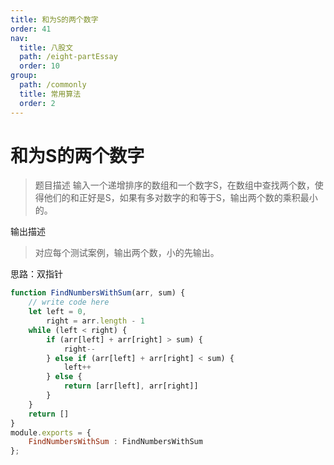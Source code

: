 ```yaml
---
title: 和为S的两个数字
order: 41
nav:
  title: 八股文
  path: /eight-partEssay
  order: 10
group:
  path: /commonly
  title: 常用算法
  order: 2
---
```


和为S的两个数字
===

>题目描述
>输入一个递增排序的数组和一个数字S，在数组中查找两个数，使得他们的和正好是S，如果有多对数字的和等于S，输出两个数的乘积最小的。

输出描述

>对应每个测试案例，输出两个数，小的先输出。

思路：双指针

```js
function FindNumbersWithSum(arr, sum) {
    // write code here
    let left = 0,
        right = arr.length - 1
    while (left < right) {
        if (arr[left] + arr[right] > sum) {
            right--
        } else if (arr[left] + arr[right] < sum) {
            left++
        } else {
            return [arr[left], arr[right]]
        }
    }
    return []
}
module.exports = {
    FindNumbersWithSum : FindNumbersWithSum
};
```

